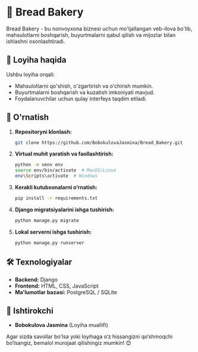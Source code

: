 # 🍞 Bread Bakery

Bread Bakery - bu nonvoyxona biznesi uchun mo'ljallangan veb-ilova bo'lib, mahsulotlarni boshqarish, buyurtmalarni qabul qilish va mijozlar bilan ishlashni osonlashtiradi.

## 🚀 Loyiha haqida

Ushbu loyiha orqali:
- Mahsulotlarni qo'shish, o'zgartirish va o'chirish mumkin.
- Buyurtmalarni boshqarish va kuzatish imkoniyati mavjud.
- Foydalanuvchilar uchun qulay interfeys taqdim etiladi.

## 📌 O'rnatish

1. **Repositoryni klonlash:**
   ```bash
   git clone https://github.com/BobokulovaJasmina/Bread_Bakery.git
   ```
2. **Virtual muhit yaratish va faollashtirish:**
   ```bash
   python -m venv env
   source env/bin/activate  # MacOS/Linux
   env\Scripts\activate  # Windows
   ```
3. **Kerakli kutubxonalarni o‘rnatish:**
   ```bash
   pip install -r requirements.txt
   ```
4. **Django migratsiyalarini ishga tushirish:**
   ```bash
   python manage.py migrate
   ```
5. **Lokal serverni ishga tushirish:**
   ```bash
   python manage.py runserver
   ```

## 🛠 Texnologiyalar
- **Backend:** Django
- **Frontend:** HTML, CSS, JavaScript
- **Ma'lumotlar bazasi:** PostgreSQL / SQLite

## 👤 Ishtirokchi
- **Bobokulova Jasmina** (Loyiha muallifi)

Agar sizda savollar bo'lsa yoki loyihaga o‘z hissangizni qo‘shmoqchi bo‘lsangiz, bemalol murojaat qilishingiz mumkin! 😊
